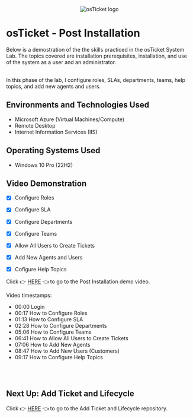 <p align="center">
<img src="https://i.imgur.com/Clzj7Xs.png" alt="osTicket logo"/>
</p>

<h1>osTicket - Post Installation</h1>
Below is a demostration of the the skills practiced in the osTicket System Lab.  The topics covered are installation prerequisites, installation, and use of the system as a user and an administrator.





<p>
<br>
In this phase of the lab, I configure roles, SLAs, departments, teams, help topics, and add new agents and users. 
<br/>
<p/>



   

 </p>
 






<h2>Environments and Technologies Used</h2>

- Microsoft Azure (Virtual Machines/Compute)
- Remote Desktop 
- Internet Information Services (IIS)

<h2>Operating Systems Used </h2>

- Windows 10 Pro (22H2)</b>

<h2>Video Demonstration</h2>

- [X] Configure Roles

- [X] Configure SLA

- [X] Configure Departments

- [X] Configure Teams

- [X] Allow All Users to Create Tickets
     
- [X] Add New Agents and Users

- [X] Cofigure Help Topics



Click 👉 [HERE](https://youtu.be/Eh47MBlkBVQ?feature=shared) 👈 to go to the Post Installation demo video.

Video timestamps:

- 00:00 Login
- 00:17 How to Configure Roles
- 01:13 How to Configure SLA
- 02:28 How to Configure Departments
- 05:06 How to Configure Teams
- 06:41 How to Allow All Users to Create Tickets
- 07:06 How to Add New Agents
- 08:47 How to Add New Users (Customers)
- 09:17 How to Configure Help Topics



<br>

</br>


<h2>Next Up: Add Ticket and Lifecycle</h2>

Click 👉 [HERE](https://github.com/Kathy-Miller/osTicket-Add-Ticket-and-Lifecycle) 👈 to go to the Add Ticket and Lifecycle repository.



              
